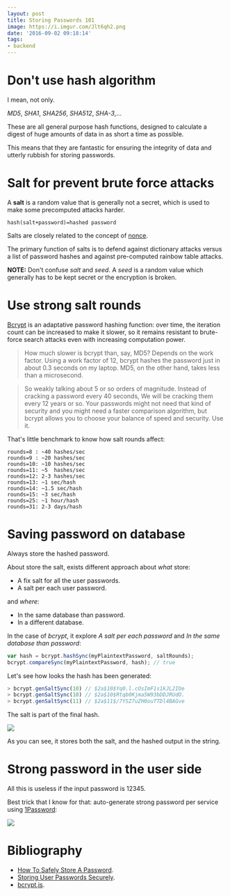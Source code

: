 ```yaml
---
layout: post
title: Storing Passwords 101
image: https://i.imgur.com/Jlt6qh2.png
date: '2016-09-02 09:18:14'
tags:
- backend
---
```


# Don't use hash algorithm

I mean, not only.

*MD5*, *SHA1*, *SHA256*, *SHA512*, *SHA-3*,... 

These are all general purpose hash functions, designed to calculate a digest of huge amounts of data in as short a time as possible. 

This means that they are fantastic for ensuring the integrity of data and utterly rubbish for storing passwords.

# Salt for prevent brute force attacks

A **salt** is a random value that is generally not a secret, which is used to make some precomputed attacks harder.

```
hash(salt+password)=hashed password
```

Salts are closely related to the concept of [nonce](https://en.wikipedia.org/wiki/Cryptographic_nonce). 

The primary function of salts is to defend against dictionary attacks versus a list of password hashes and against pre-computed rainbow table attacks.

**NOTE:** Don't confuse *salt* and *seed*. A *seed* is a random value which generally has to be kept secret or the encryption is broken.

# Use strong salt rounds

[Bcrypt](https://en.wikipedia.org/wiki/Bcrypt) is an adaptative password hashing function: over time, the iteration count can be increased to make it slower, so it remains resistant to brute-force search attacks even with increasing computation power.


> How much slower is bcrypt than, say, MD5? Depends on the work factor. Using a work factor of 12, bcrypt hashes the password just in about 0.3 seconds on my laptop. MD5, on the other hand, takes less than a microsecond.

> So weakly talking about 5 or so orders of magnitude. Instead of cracking a password every 40 seconds, We will be cracking them every 12 years or so. Your passwords might not need that kind of security and you might need a faster comparison algorithm, but bcrypt allows you to choose your balance of speed and security. Use it.

That's little benchmark to know how salt rounds affect: 

```
rounds=8 : ~40 hashes/sec
rounds=9 : ~20 hashes/sec
rounds=10: ~10 hashes/sec
rounds=11: ~5  hashes/sec
rounds=12: 2-3 hashes/sec
rounds=13: ~1 sec/hash
rounds=14: ~1.5 sec/hash
rounds=15: ~3 sec/hash
rounds=25: ~1 hour/hash
rounds=31: 2-3 days/hash
```

# Saving password on database

Always store the hashed password.

About store the salt, exists different approach about _what_ store:

- A fix salt for all the user passwords.
- A salt per each user password.

and _where_:

- In the same database than password.
- In a different database.


In the case of _bcrypt_, it explore _A salt per each password_ and _In the same database than password_:

```js
var hash = bcrypt.hashSync(myPlaintextPassword, saltRounds);
bcrypt.compareSync(myPlaintextPassword, hash); // true
```

Let's see how looks the hash has been generated:

```js
> bcrypt.genSaltSync(10) // $2a$10$Yq0.l.cOsImF1s1kJL2IOe
> bcrypt.genSaltSync(10) // $2a$10$Rtqb0Kjma5W93bDDJRUdO.
> bcrypt.genSaltSync(11) // $2a$11$/7YSZ7uZH0ouTTDl4BAGve
```

The salt is part of the final hash.

![](http://dustwell.com/images/bcrypt_output_string2.png)

As you can see, it stores both the salt, and the hashed output in the string.

# Strong password in the user side

All this is useless if the input password is 12345.

Best trick that I know for that: auto-generate strong password per service using [1Password](https://1password.com/):

![](https://d17oy1vhnax1f7.cloudfront.net/items/3g0B2c0j2K3T360c1F0K/Screen%20Recording%202016-09-02%20at%2011.13%20am.gif?v=23905051)

# Bibliography

- [How To Safely Store A Password](https://codahale.com/how-to-safely-store-a-password/).
- [Storing User Passwords Securely](http://dustwell.com/how-to-handle-passwords-bcrypt.html).
- [bcrypt.js](https://github.com/ncb000gt/node.bcrypt.js).